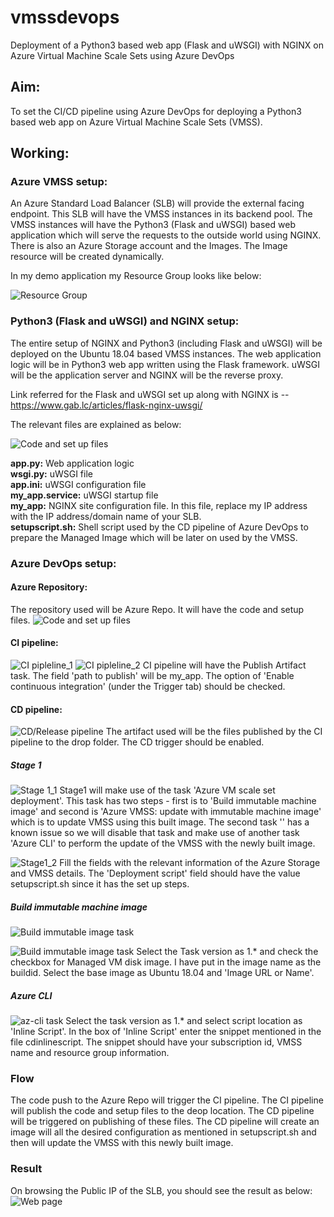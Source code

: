 # vmssdevops
Deployment of a Python3 based web app (Flask and uWSGI) with NGINX on Azure Virtual Machine Scale Sets using Azure DevOps

## Aim:
To set the CI/CD pipeline using Azure DevOps for deploying a Python3 based web app on Azure Virtual Machine Scale Sets (VMSS).

## Working:

### Azure VMSS setup:
An Azure Standard Load Balancer (SLB) will provide the external facing endpoint. This SLB will have the VMSS instances in its backend pool. The VMSS instances will have the Python3 (Flask and uWSGI) based web application which will serve the requests to the outside world using NGINX. There is also an Azure Storage account and the Images. The Image resource will be created dynamically.

In my demo application my Resource Group looks like below:

![Resource Group](/images/mssdevops2-rg.png)

### Python3 (Flask and uWSGI) and NGINX setup:
The entire setup of NGINX and Python3 (including Flask and uWSGI) will be deployed on the Ubuntu 18.04 based VMSS instances. 
The web application logic will be in Python3 web app written using the Flask framework. uWSGI will be the application server and NGINX will be the reverse proxy. 

Link referred for the Flask and uWSGI set up along with NGINX is -- https://www.gab.lc/articles/flask-nginx-uwsgi/ 

The relevant files are explained as below:

![Code and set up files](/images/codefiles.png)

**app.py:** Web application logic <br />
**wsgi.py:** uWSGI file <br />
**app.ini:** uWSGI configuration file <br />
**my_app.service:** uWSGI startup file <br />
**my_app:** NGINX site configuration file. In this file, replace my IP address with the IP address/domain name of your SLB. <br />
**setupscript.sh:** Shell script used by the CD pipeline of Azure DevOps to prepare the Managed Image which will be later on used by the VMSS.

### Azure DevOps setup:

#### Azure Repository:
The repository used will be Azure Repo. It will have the code and setup files.
![Code and set up files](/images/codefiles.png)

#### CI pipeline:
![CI pipleline_1](/images/cipipeline1.png)
![CI pipleline_2](/images/cipipeline2.png)
CI pipeline will have the Publish Artifact task. The field 'path to publish' will be my_app. The option of 'Enable continuous integration' (under the Trigger tab) should be checked.

#### CD pipeline:
![CD/Release pipeline](/images/cdpipeline.png)
The artifact used will be the files published by the CI pipeline to the drop folder. The CD trigger should be enabled.

##### Stage 1
![Stage 1_1](/images/stage1_1.png)
Stage1 will make use of the task 'Azure VM scale set deployment'. This task has two steps - first is to 'Build immutable machine image' and second is 'Azure VMSS: update with immutable machine image' which is to update VMSS using this built image. The second task '' has a known issue so we will disable that task and make use of another task 'Azure CLI' to perform the update of the VMSS with the newly built image.

![Stage1_2](/images/stage1_2.png)
Fill the fields with the relevant information of the Azure Storage and VMSS details. The 'Deployment script' field should have the value setupscript.sh since it has the set up steps.

##### Build immutable machine image
![Build immutable image task](/images/Stage1_immutable.png)

![Build immutable image task](/images/stage1_immutable2.png)
Select the Task version as 1.* and check the checkbox for Managed VM disk image. I have put in the image name as the buildid. Select the base image as Ubuntu 18.04 and 'Image URL or Name'.


##### Azure CLI
![az-cli task](/images/stage1_azcli.png)
Select the task version as 1.* and select script location as 'Inline Script'. In the box of 'Inline Script' enter the snippet mentioned in the file cdinlinescript. The snippet should have your subscription id, VMSS name and resource group information.


### Flow
The code push to the Azure Repo will trigger the CI pipeline. The CI pipeline will publish the code and setup files to the deop location. The CD pipeline will be triggered on publishing of these files. The CD pipeline will create an image will all the desired configuration as mentioned in setupscript.sh and then will update the VMSS with this newly built image.


### Result
On browsing the Public IP of the SLB, you should see the result as below:
![Web page](/images/webpage.png)






